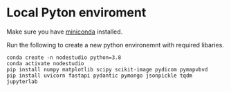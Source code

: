 
# Local Pyton enviroment

Make sure you have [miniconda](https://docs.conda.io/en/latest/miniconda.html) installed.

Run the following to create a new python environemnt with required libaries.

```
conda create -n nodestudio python=3.8 
conda activate nodestudio
pip install numpy matplotlib scipy scikit-image pydicom pymapvbvd 
pip install uvicorn fastapi pydantic pymongo jsonpickle tqdm jupyterlab 
```
